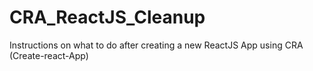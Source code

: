 # CRA_ReactJS_Cleanup
Instructions on what to do after creating a new ReactJS App using CRA (Create-react-App)
